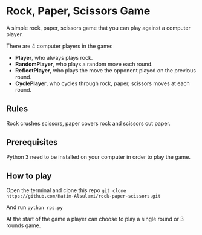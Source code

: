 # Rock, Paper, Scissors Game 
A simple rock, paper, scissors game that you can play against a computer player.

There are 4 computer players in the game:

- **Player**, who always plays rock.
- **RandomPlayer**, who plays a random move each round.
- **ReflectPlayer**, who plays the move the opponent played on the previous round.
- **CyclePlayer**, who cycles through rock, paper, scissors moves at each round.

## Rules
Rock crushes scissors, paper covers rock and scissors cut paper.

## Prerequisites
Python 3 need to be installed on your computer in order to play the game.

## How to play
Open the terminal and clone this repo `git clone  https://github.com/Hatim-Alsulami/rock-paper-scissors.git`

And run `python rps.py`

At the start of the game a player can choose to play a single round or 3 rounds game.